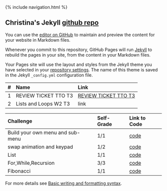 {% include navigation.html %}

## Christina's Jekyll [github repo](https://github.com/christinlee367/christinlee367.github.io)
You can use the [editor on GitHub](https://github.com/christinlee367/christinlee367.github.io/edit/main/README.md) to maintain and preview the content for your website in Markdown files.

Whenever you commit to this repository, GitHub Pages will run [Jekyll](https://jekyllrb.com/) to rebuild the pages in your site, from the content in your Markdown files.

Your Pages site will use the layout and styles from the Jekyll theme you have selected in your [repository settings](https://github.com/christinlee367/christinlee367.github.io/settings/pages). The name of this theme is saved in the Jekyll `_config.yml` configuration file.

| # | Name                  | Link  |
|:--|:----------------------|:------|
| 1 | REVIEW TICKET TTO T3  | [REVIEW TICKET TTO T3](https://github.com/christinlee367/christinlee367.github.io/issues/1)
| 2 | Lists and Loops W2 T3 | link


| Challenge | Self-Grade | Link to Code |
|:----------|:----------------------|:------|
| Build your own menu and sub-menu | 1/1 | [code](https://github.com/christinlee367/christinlee367.github.io/blob/main/main.py) 
| swap animation and keypad | 1/2 | [code](https://github.com/christinlee367/christinlee367.github.io/blob/main/test.py) 
| List | 1/1 | [code](https://github.com/christinlee367/christinlee367.github.io/blob/main/liste.py) 
| For,While,Recursion | 3/3 | [code](https://github.com/christinlee367/christinlee367.github.io/blob/main/liste.py) 
| Fibonacci | 1/1 | [code](https://github.com/christinlee367/christinlee367.github.io/blob/main/fib.py) 


For more details see [Basic writing and formatting syntax](https://docs.github.com/en/github/writing-on-github/getting-started-with-writing-and-formatting-on-github/basic-writing-and-formatting-syntax).

